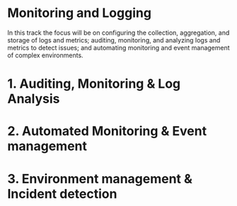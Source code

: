 # Monitoring and Logging

In this track the focus will be on configuring the collection, aggregation, and storage of logs and metrics; auditing, monitoring, and analyzing logs and metrics to detect issues; and automating monitoring and event management of complex environments.

# 1. Auditing, Monitoring & Log Analysis

# 2. Automated Monitoring & Event management

# 3. Environment management & Incident detection
